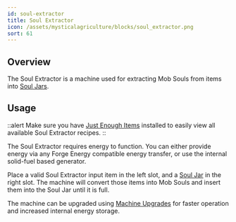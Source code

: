 ```yaml
---
id: soul-extractor
title: Soul Extractor
icon: /assets/mysticalagriculture/blocks/soul_extractor.png
sort: 61
---
```


## Overview

The Soul Extractor is a machine used for extracting Mob Souls from items into [Soul Jars](../items/soul-jar.md).  

## Usage

::alert
  Make sure you have <a href="https://www.curseforge.com/minecraft/mc-mods/jei">Just Enough Items</a> installed to easily view all available Soul Extractor recipes.
::

The Soul Extractor requires energy to function. You can either provide energy via any Forge Energy compatible energy transfer, or use the internal solid-fuel based generator.

Place a valid Soul Extractor input item in the left slot, and a [Soul Jar](../items/soul-jar.md) in the right slot. The machine will convert those items into Mob Souls and insert them into the Soul Jar until it is full. 

The machine can be upgraded using [Machine Upgrades](../items/machine-upgrades.md) for faster operation and increased internal energy storage.
